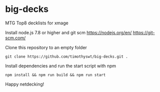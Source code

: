 # big-decks
MTG Top8 decklists for xmage

Install node.js 7.8 or higher and git scm
https://nodejs.org/en/
https://git-scm.com/

Clone this repository to an empty folder
```
git clone https://github.com/timothyswt/big-decks.git .
```
Install dependencies and run the start script with npm
```
npm install && npm run build && npm run start
```
Happy netdecking!

